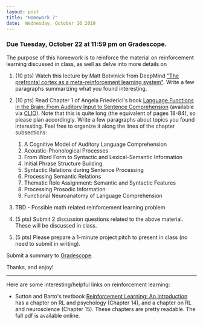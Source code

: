 ```yaml
---
layout: post
title: "Homework 7"
date:  Wednesday, October 16 2019
---
```


### Due Tuesday, October 22 at 11:59 pm on Gradescope. 

The purpose of this homework is to reinforce the material on reinforcement learning discussed in class, as well as delve into more details on 

1. (10 pts) Watch this lecture by Matt Botvinick from DeepMind ["The prefrontal cortex as a meta-reinforcement learning system"](https://simons.berkeley.edu/talks/matthew-botvinick-4-16-18). Write a few paragraphs summarizing what you found interesting. 

2. (10 pts) Read Chapter 1 of Angela Friederici's book [Language Functions in the Brain: From Auditory Input to Sentence Comprehension](https://mitpress.universitypressscholarship.com/view/10.7551/mitpress/9780262036924.001.0001/upso-9780262036924-chapter-002) (available via [CLIO](https://clio.columbia.edu/quicksearch?q=Language+in+Our+Brain%3A+The+Origins+of+a+Uniquely+Human+Capacity&commit=Search)). Note that this is quite long (the equivalent of pages 18-84), so please plan accordingly. Write a few paragraphs about topics you found interesting. Feel free to organize it along the lines of the chapter subsections:
    1. A Cognitive Model of Auditory Language Comprehension
    2. Acoustic-Phonological Processes
    3. From Word Form to Syntactic and Lexical-Semantic Information
    4. Initial Phrase Structure Building
    5. Syntactic Relations during Sentence Processing
    6. Processing Semantic Relations
    7. Thematic Role Assignment: Semantic and Syntactic Features
    8. Processing Prosodic Information
    9. Functional Neuroanatomy of Language Comprehension

3. TBD - Possible math related reinforcement learning problem

4. (5 pts) Submit 2 discussion questions related to the above material. These will be discussed in class.

5. (5 pts) Please prepare a 1-minute project pitch to present in class (no need to submit in writing).

Submit a summary to [Gradescope](https://www.gradescope.com/courses/61715).

Thanks, and enjoy!

---------------

Here are some interesting/helpful links on reinforcement learning:

- Sutton and Barto's textbook [Reinforcement Learning: An Introduction](http://incompleteideas.net/book/the-book-2nd.html) has a chapter on RL and psychology (Chapter 14), and a chapter on RL and neuroscience (Chapter 15). These chapters are pretty readable. The full pdf is available online.


